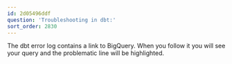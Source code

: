 ```yaml
---
id: 2d05496ddf
question: 'Troubleshooting in dbt:'
sort_order: 2830
---
```


The dbt error  log contains a link to BigQuery. When you follow it you will see your query and the problematic line will be highlighted.

